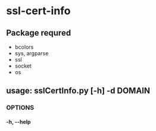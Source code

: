 # ssl-cert-info

## Package requred

- bcolors
- sys, argparse
- ssl
- socket
- os


## usage: sslCertInfo.py [-h] -d DOMAIN <a single domain or a text file with domains>
### OPTIONS
#### -h,               --help 
